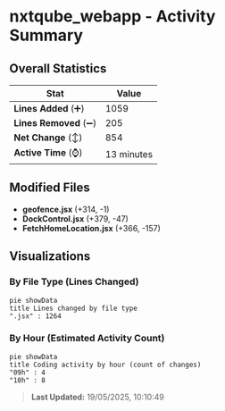 # nxtqube_webapp - Activity Summary 

## Overall Statistics

| Stat                   | Value                                                             |
| ---------------------- | ----------------------------------------------------------------- |
| **Lines Added** (➕)   | 1059                                          |
| **Lines Removed** (➖) | 205                                        |
| **Net Change** (↕)    | 854                |
| **Active Time** (⌚)   | 13 minutes |


## Modified Files
- **geofence.jsx** (+314, -1)
- **DockControl.jsx** (+379, -47)
- **FetchHomeLocation.jsx** (+366, -157)

## Visualizations

### By File Type (Lines Changed)

```mermaid
pie showData
title Lines changed by file type
".jsx" : 1264
```

### By Hour (Estimated Activity Count)

```mermaid
pie showData
title Coding activity by hour (count of changes)
"09h" : 4
"10h" : 8
```


> **Last Updated:** 19/05/2025, 10:10:49